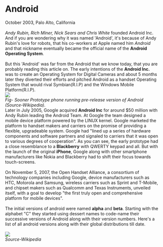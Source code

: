 # Android
October  2003, Palo Alto, California<br><br>
*Andy Rubin, Rich Miner, Nick Sears and Chris White* founded Android Inc. And if you are wondering why it was named 'Android', it's because of Andy Rubin's love for robots, that his co-workers at Apple named him *Android* and that nickname eventually became the official name of the **Android Operating System**. <br><br>
But this 'Android' was far from the Android that we know today, that you are probably reading this article on. The early intentions of the **Android Inc.** was to create an Operating System for Digital Cameras and about 5 months later they diverted their efforts and pitched Android as a handset Operating System that would rival Symbian(R.I.P) and the Windows Mobile Platform(R.I.P).<br> 
![](https://github.com/koderunnerspublic/Android-Basics-MOOC/blob/master/Section_1/Assets/phone.jpg)<br>
*Fig- Sooner Prototype phone running pre-release version of Android (Source-Wikipedia).*<br>
Later in July 2005, Google acquired **Android Inc** for around $50 million with Andy Rubin leading the Android Team. At Google the team designed a mobile device platform powered by the LINUX kernel. Google marketed the platform to handset makers and carriers on the promise of providing a flexible, upgradeable system. Google had "lined up a series of hardware components and software partners and signaled to carriers that it was open to various degrees of cooperation". As you can see, the early prototype had a close resemblance to a **Blackberry** with QWERTY keypad and all. But with the launch of the original **iPhone**, Google along with other smartphone manufacturers like Nokia and Blackberry had to shift their focus towards touch-screens.<br><br>
On November 5, 2007, the Open Handset Alliance, a consortium of technology companies including Google, device manufacturers such as HTC, Motorola and Samsung, wireless carriers such as Sprint and T-Mobile, and chipset makers such as Qualcomm and Texas Instruments, unveiled itself, with a goal to develop "the first truly open and comprehensive platform for mobile devices".<br><br>
The initial versions of android were named **alpha** and **beta**. Starting with the alphabet "C" they started using dessert names to code-name their successive versions of Android along with their version numbers. Here's a list of all android versions along with their global distributions till date.<br><br>
![](https://github.com/koderunnerspublic/Android-Basics-MOOC/blob/master/Section_1/Assets/chart.png)<br>*Source-Wikipedia*


